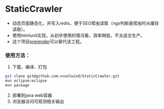 # StaticCrawler
- 动态页面静态化，并写入redis，便于SEO爬虫读取（ngx判断是爬虫时从缓存读取）。
- 使用htmlunit实现，从初步使用的情况看，效率稍低，不太适合生产。
- 这个项目[prerender](https://github.com/prerender/prerender)可以替代该工程。

### 使用方法：
1. 下载、编译、打包
```bash
git clone git@github.com:vcoolwind/StaticCrawler.git
mvn eclipse:eclipse
mvn package
```
2. 部署到java web容器
3. 浏览器访问可观测相关输出

